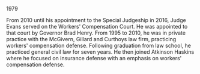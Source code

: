﻿---
fname: 'Owen'
lname: 'Evans'
id: 1024
published: false
layout: judge-bio
---
1979</p>
<p>From 2010 until his appointment to the Special Judgeship in 2016, Judge Evans served on the Workers' Compensation Court. He was appointed to that court by Governor Brad Henry. From 1995 to 2010, he was in private practice with the McGivern, Gillard and Curthoys law firm, practicing workers' compensation defense. Following graduation from law school, he practiced general civil law for seven years. He then joined Atkinson Haskins where he focused on insurance defense with an emphasis on workers' compensation defense.</p>

